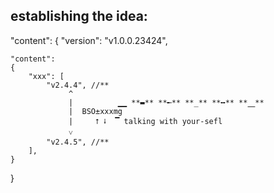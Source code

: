 ## establishing the idea:
 
"content":
{
    "version": "v1.0.0.23424",
    
    "content":
    {
        "xxx": [
            "v2.4.4", //**
                 ^
                 |          ▁▁ **▬** **╾** **_** **╍** **⎽**
                 |  BSO±xxxmg
                 |     ⭡ ⭭  ▔ talking with your-sefl    
                 ˅      
            "v2.4.5", //** 
        ],
    }
}

